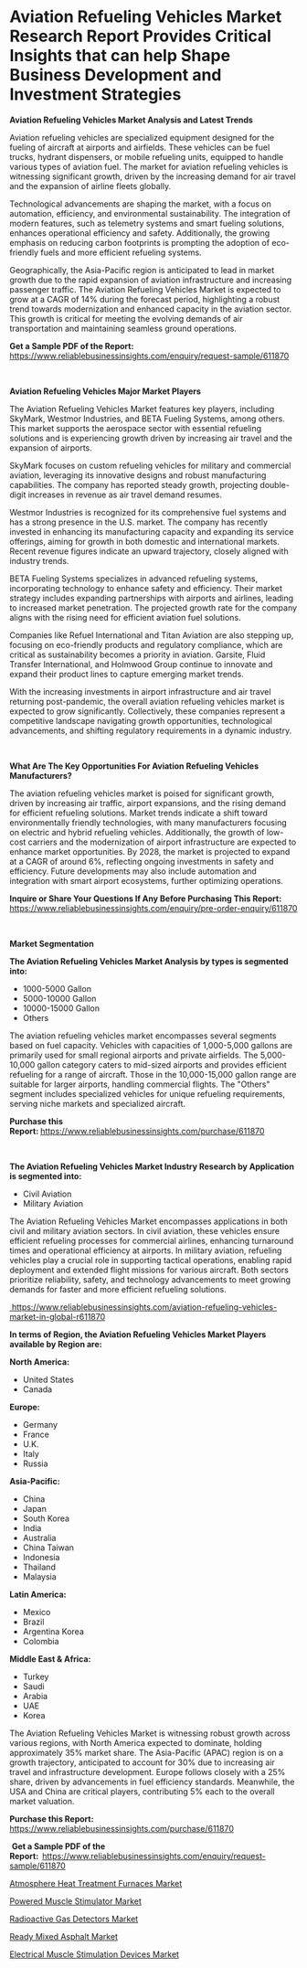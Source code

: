 <p><h1>Aviation Refueling Vehicles Market Research Report Provides Critical Insights that can help Shape Business Development and Investment Strategies</h1></p><p><strong>Aviation Refueling Vehicles Market Analysis and Latest Trends</strong></p>
<p><p>Aviation refueling vehicles are specialized equipment designed for the fueling of aircraft at airports and airfields. These vehicles can be fuel trucks, hydrant dispensers, or mobile refueling units, equipped to handle various types of aviation fuel. The market for aviation refueling vehicles is witnessing significant growth, driven by the increasing demand for air travel and the expansion of airline fleets globally. </p><p>Technological advancements are shaping the market, with a focus on automation, efficiency, and environmental sustainability. The integration of modern features, such as telemetry systems and smart fueling solutions, enhances operational efficiency and safety. Additionally, the growing emphasis on reducing carbon footprints is prompting the adoption of eco-friendly fuels and more efficient refueling systems.</p><p>Geographically, the Asia-Pacific region is anticipated to lead in market growth due to the rapid expansion of aviation infrastructure and increasing passenger traffic. The Aviation Refueling Vehicles Market is expected to grow at a CAGR of 14% during the forecast period, highlighting a robust trend towards modernization and enhanced capacity in the aviation sector. This growth is critical for meeting the evolving demands of air transportation and maintaining seamless ground operations.</p></p>
<p><strong>Get a Sample PDF of the Report:&nbsp;</strong> <a href="https://www.reliablebusinessinsights.com/enquiry/request-sample/611870?utm_campaign=96&utm_medium=2&utm_source=Github&utm_content=ia&utm_term=23032025&utm_id=aviation-refueling-vehicles">https://www.reliablebusinessinsights.com/enquiry/request-sample/611870</a></p>
<p>&nbsp;</p>
<p><strong>Aviation Refueling Vehicles Major Market Players</strong></p>
<p><p>The Aviation Refueling Vehicles Market features key players, including SkyMark, Westmor Industries, and BETA Fueling Systems, among others. This market supports the aerospace sector with essential refueling solutions and is experiencing growth driven by increasing air travel and the expansion of airports.</p><p>SkyMark focuses on custom refueling vehicles for military and commercial aviation, leveraging its innovative designs and robust manufacturing capabilities. The company has reported steady growth, projecting double-digit increases in revenue as air travel demand resumes. </p><p>Westmor Industries is recognized for its comprehensive fuel systems and has a strong presence in the U.S. market. The company has recently invested in enhancing its manufacturing capacity and expanding its service offerings, aiming for growth in both domestic and international markets. Recent revenue figures indicate an upward trajectory, closely aligned with industry trends.</p><p>BETA Fueling Systems specializes in advanced refueling systems, incorporating technology to enhance safety and efficiency. Their market strategy includes expanding partnerships with airports and airlines, leading to increased market penetration. The projected growth rate for the company aligns with the rising need for efficient aviation fuel solutions.</p><p>Companies like Refuel International and Titan Aviation are also stepping up, focusing on eco-friendly products and regulatory compliance, which are critical as sustainability becomes a priority in aviation. Garsite, Fluid Transfer International, and Holmwood Group continue to innovate and expand their product lines to capture emerging market trends.</p><p>With the increasing investments in airport infrastructure and air travel returning post-pandemic, the overall aviation refueling vehicles market is expected to grow significantly. Collectively, these companies represent a competitive landscape navigating growth opportunities, technological advancements, and shifting regulatory requirements in a dynamic industry.</p></p>
<p>&nbsp;</p>
<p><strong>What Are The Key Opportunities For Aviation Refueling Vehicles Manufacturers?</strong></p>
<p><p>The aviation refueling vehicles market is poised for significant growth, driven by increasing air traffic, airport expansions, and the rising demand for efficient refueling solutions. Market trends indicate a shift toward environmentally friendly technologies, with many manufacturers focusing on electric and hybrid refueling vehicles. Additionally, the growth of low-cost carriers and the modernization of airport infrastructure are expected to enhance market opportunities. By 2028, the market is projected to expand at a CAGR of around 6%, reflecting ongoing investments in safety and efficiency. Future developments may also include automation and integration with smart airport ecosystems, further optimizing operations.</p></p>
<p><strong>Inquire or Share Your Questions If Any Before Purchasing This Report:</strong> <a href="https://www.reliablebusinessinsights.com/enquiry/pre-order-enquiry/611870?utm_campaign=96&utm_medium=2&utm_source=Github&utm_content=ia&utm_term=23032025&utm_id=aviation-refueling-vehicles">https://www.reliablebusinessinsights.com/enquiry/pre-order-enquiry/611870</a></p>
<p>&nbsp;</p>
<p><strong>Market Segmentation</strong></p>
<p><strong>The Aviation Refueling Vehicles Market Analysis by types is segmented into:</strong></p>
<p><ul><li>1000-5000 Gallon</li><li>5000-10000 Gallon</li><li>10000-15000 Gallon</li><li>Others</li></ul></p>
<p><p>The aviation refueling vehicles market encompasses several segments based on fuel capacity. Vehicles with capacities of 1,000-5,000 gallons are primarily used for small regional airports and private airfields. The 5,000-10,000 gallon category caters to mid-sized airports and provides efficient refueling for a range of aircraft. Those in the 10,000-15,000 gallon range are suitable for larger airports, handling commercial flights. The "Others" segment includes specialized vehicles for unique refueling requirements, serving niche markets and specialized aircraft.</p></p>
<p><strong>Purchase this Report:&nbsp;</strong><a href="https://www.reliablebusinessinsights.com/purchase/611870?utm_campaign=96&utm_medium=2&utm_source=Github&utm_content=ia&utm_term=23032025&utm_id=aviation-refueling-vehicles">https://www.reliablebusinessinsights.com/purchase/611870</a></p>
<p>&nbsp;</p>
<p><strong>The Aviation Refueling Vehicles Market Industry Research by Application is segmented into:</strong></p>
<p><ul><li>Civil Aviation</li><li>Military Aviation</li></ul></p>
<p><p>The Aviation Refueling Vehicles Market encompasses applications in both civil and military aviation sectors. In civil aviation, these vehicles ensure efficient refueling processes for commercial airlines, enhancing turnaround times and operational efficiency at airports. In military aviation, refueling vehicles play a crucial role in supporting tactical operations, enabling rapid deployment and extended flight missions for various aircraft. Both sectors prioritize reliability, safety, and technology advancements to meet growing demands for faster and more efficient refueling solutions.</p></p>
<p><a href="https://www.reliablebusinessinsights.com/aviation-refueling-vehicles-market-in-global-r611870?utm_campaign=96&utm_medium=2&utm_source=Github&utm_content=ia&utm_term=23032025&utm_id=aviation-refueling-vehicles">&nbsp;https://www.reliablebusinessinsights.com/aviation-refueling-vehicles-market-in-global-r611870</a></p>
<p><strong>In terms of Region, the Aviation Refueling Vehicles Market Players available by Region are:</strong></p>
<p>
    <p> <strong> North America: </strong>
        <ul>
            <li>United States</li>
            <li>Canada</li>
        </ul>
        </p> 
    <p> <strong> Europe: </strong>
        <ul>
            <li>Germany</li>
            <li>France</li>
            <li>U.K.</li>
            <li>Italy</li>
            <li>Russia</li>
        </ul>
        </p> 
    <p> <strong> Asia-Pacific: </strong>
        <ul>
            <li>China</li>
            <li>Japan</li>
            <li>South Korea</li>
            <li>India</li>
            <li>Australia</li>
            <li>China Taiwan</li>
            <li>Indonesia</li>
            <li>Thailand</li>
            <li>Malaysia</li>
        </ul>
        </p> 
    <p> <strong> Latin America: </strong>
        <ul>
            <li>Mexico</li>
            <li>Brazil</li>
            <li>Argentina Korea</li>
            <li>Colombia</li>
        </ul>
        </p> 
    <p> <strong> Middle East & Africa: </strong>
        <ul>
            <li>Turkey</li>
            <li>Saudi</li>
            <li>Arabia</li>
            <li>UAE</li>
            <li>Korea</li>
        </ul>
    </p>
    </p>
<p><p>The Aviation Refueling Vehicles Market is witnessing robust growth across various regions, with North America expected to dominate, holding approximately 35% market share. The Asia-Pacific (APAC) region is on a growth trajectory, anticipated to account for 30% due to increasing air travel and infrastructure development. Europe follows closely with a 25% share, driven by advancements in fuel efficiency standards. Meanwhile, the USA and China are critical players, contributing 5% each to the overall market valuation.</p></p>
<p><strong>Purchase this Report: </strong><a href="https://www.reliablebusinessinsights.com/purchase/611870?utm_campaign=96&utm_medium=2&utm_source=Github&utm_content=ia&utm_term=23032025&utm_id=aviation-refueling-vehicles">https://www.reliablebusinessinsights.com/purchase/611870</a></p>
<p>&nbsp;<strong>Get a Sample PDF of the Report:&nbsp;&nbsp;</strong><a href="https://www.reliablebusinessinsights.com/enquiry/request-sample/611870?utm_campaign=96&utm_medium=2&utm_source=Github&utm_content=ia&utm_term=23032025&utm_id=aviation-refueling-vehicles">https://www.reliablebusinessinsights.com/enquiry/request-sample/611870</a></p>
<p><strong></strong></p>
<p><p><a href="https://github.com/avirsuckra/Market-Research-Report-List-1/blob/main/atmosphere-heat-treatment-furnaces-market.md?utm_campaign=96&utm_medium=2&utm_source=Github&utm_content=ia&utm_term=23032025&utm_id=aviation-refueling-vehicles">Atmosphere Heat Treatment Furnaces Market</a></p><p><a href="https://github.com/brabolyrah3h/Market-Research-Report-List-1/blob/main/powered-muscle-stimulator-market.md?utm_campaign=96&utm_medium=2&utm_source=Github&utm_content=ia&utm_term=23032025&utm_id=aviation-refueling-vehicles">Powered Muscle Stimulator Market</a></p><p><a href="https://github.com/sekohlorik/Market-Research-Report-List-1/blob/main/radioactive-gas-detectors-market.md?utm_campaign=96&utm_medium=2&utm_source=Github&utm_content=ia&utm_term=23032025&utm_id=aviation-refueling-vehicles">Radioactive Gas Detectors Market</a></p><p><a href="https://github.com/timayuethem/Market-Research-Report-List-1/blob/main/ready-mixed-asphalt-market.md?utm_campaign=96&utm_medium=2&utm_source=Github&utm_content=ia&utm_term=23032025&utm_id=aviation-refueling-vehicles">Ready Mixed Asphalt Market</a></p><p><a href="https://github.com/nicoytabiz7/Market-Research-Report-List-1/blob/main/electrical-muscle-stimulation-devices-market.md?utm_campaign=96&utm_medium=2&utm_source=Github&utm_content=ia&utm_term=23032025&utm_id=aviation-refueling-vehicles">Electrical Muscle Stimulation Devices Market</a></p></p>